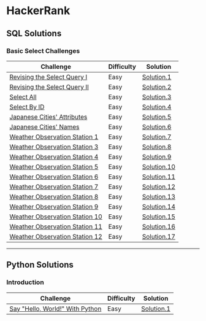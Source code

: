 # HackerRank

## SQL Solutions

### Basic Select Challenges

| Challenge | Difficulty | Solution |
|-----------|------------|----------|
| [Revising the Select Query I](https://www.hackerrank.com/challenges/revising-the-select-query/problem?isFullScreen=true) | Easy | [Solution.1](https://github.com/Lenakirara/HackerRank/blob/main/SQL/Basic_Select_Challenges/Revising_the_Select_Query_I.sql) |
| [Revising the Select Query II](https://www.hackerrank.com/challenges/revising-the-select-query-2/problem?isFullScreen=true) | Easy | [Solution.2](https://github.com/Lenakirara/HackerRank/blob/main/SQL/Basic_Select_Challenges/Revising_the_Select_Query_II.sql) |
| [Select All](https://www.hackerrank.com/challenges/select-all-sql/problem?isFullScreen=true) | Easy | [Solution.3](https://github.com/Lenakirara/HackerRank/blob/main/SQL/Basic_Select_Challenges/Select_All.sql) |
| [Select By ID](https://www.hackerrank.com/challenges/select-by-id/problem?isFullScreen=true) | Easy | [Solution.4](https://github.com/Lenakirara/HackerRank/blob/main/SQL/Basic_Select_Challenges/Select_By_ID.sql) |
| [Japanese Cities' Attributes](https://www.hackerrank.com/challenges/japanese-cities-attributes/problem?isFullScreen=true) | Easy | [Solution.5](https://github.com/Lenakirara/HackerRank/blob/main/SQL/Basic_Select_Challenges/Japanese_Cities_Attributes.sql) |
| [Japanese Cities' Names](https://www.hackerrank.com/challenges/japanese-cities-name/problem?isFullScreen=true) | Easy | [Solution.6](https://github.com/Lenakirara/HackerRank/blob/main/SQL/Basic_Select_Challenges/Japanese_Cities_Names.sql) |
| [Weather Observation Station 1](https://www.hackerrank.com/challenges/weather-observation-station-1/problem?isFullScreen=true) | Easy | [Solution.7](https://github.com/Lenakirara/HackerRank/blob/main/SQL/Basic_Select_Challenges/Weather_Observation_Station_1.sql) |
| [Weather Observation Station 3](https://www.hackerrank.com/challenges/weather-observation-station-3/problem?isFullScreen=true) | Easy | [Solution.8](https://github.com/Lenakirara/HackerRank/blob/main/SQL/Basic_Select_Challenges/Weather_Observation_Station_3.sql) |
| [Weather Observation Station 4](https://www.hackerrank.com/challenges/weather-observation-station-4/problem?isFullScreen=true) | Easy | [Solution.9](https://github.com/Lenakirara/HackerRank/blob/main/SQL/Basic_Select_Challenges/Weather_Observation_Station_4.sql) |
| [Weather Observation Station 5](https://www.hackerrank.com/challenges/weather-observation-station-5/problem?isFullScreen=true) | Easy | [Solution.10](https://github.com/Lenakirara/HackerRank/blob/main/SQL/Basic_Select_Challenges/Weather_Observation_Station_5.sql) |
| [Weather Observation Station 6](https://www.hackerrank.com/challenges/weather-observation-station-6/problem?isFullScreen=true) | Easy | [Solution.11](https://github.com/Lenakirara/HackerRank/blob/main/SQL/Basic_Select_Challenges/Weather_Observation_Station_6.sql) |
| [Weather Observation Station 7](https://www.hackerrank.com/challenges/weather-observation-station-7/problem?isFullScreen=true) | Easy | [Solution.12](https://github.com/Lenakirara/HackerRank/blob/main/SQL/Basic_Select_Challenges/Weather_Observation_Station_7.sql) |
| [Weather Observation Station 8](https://www.hackerrank.com/challenges/weather-observation-station-8/problem?isFullScreen=true) | Easy | [Solution.13](https://github.com/Lenakirara/HackerRank/blob/main/SQL/Basic_Select_Challenges/Weather_Observation_Station_8.sql) |
| [Weather Observation Station 9](https://www.hackerrank.com/challenges/weather-observation-station-9/problem?isFullScreen=true) | Easy | [Solution.14](https://github.com/Lenakirara/HackerRank/blob/main/SQL/Basic_Select_Challenges/Weather_Observation_Station_9.sql)
| [Weather Observation Station 10](https://www.hackerrank.com/challenges/weather-observation-station-10/problem?isFullScreen=true) | Easy | [Solution.15](https://github.com/Lenakirara/HackerRank/blob/main/SQL/Basic_Select_Challenges/Weather_Observation_Station_10.sql) |
| [Weather Observation Station 11](https://www.hackerrank.com/challenges/weather-observation-station-11/problem?isFullScreen=true) | Easy | [Solution.16](https://github.com/Lenakirara/HackerRank/blob/main/SQL/Basic_Select_Challenges/Weather_Observation_Station%20_11.sql) |
| [Weather Observation Station 12](https://www.hackerrank.com/challenges/weather-observation-station-12/problem?isFullScreen=true) | Easy | [Solution.17](https://github.com/Lenakirara/HackerRank/blob/main/SQL/Basic_Select_Challenges/Weather_Observation_Station_12.sql) |

---
## Python Solutions

### Introduction

| Challenge | Difficulty | Solution |
|-----------|------------|----------|
| [Say "Hello, World!" With Python](https://www.hackerrank.com/challenges/py-hello-world/problem?isFullScreen=true) | Easy | [Solution.1]() |
